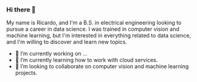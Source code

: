 ### Hi there 👋

My name is Ricardo, and I'm a B.S. in electrical engineering looking to pursue a career in data science.
I was trained in computer vision and machine learning, but I'm interested in everything related to data science, and I'm willing to discover and learn new topics.

- 🔭 I’m currently working on ...
- 🌱 I’m currently learning how to work with cloud services.
- 👯 I’m looking to collaborate on computer vision and machine learning projects.

<!--
**rlefebre/rlefebre** is a ✨ _special_ ✨ repository because its `README.md` (this file) appears on your GitHub profile.

Here are some ideas to get you started:

- 🔭 I’m currently working on ...
- 🌱 I’m currently learning ...
- 👯 I’m looking to collaborate on ...
- 🤔 I’m looking for help with ...
- 💬 Ask me about ...
- 📫 How to reach me: ...
- 😄 Pronouns: ...
- ⚡ Fun fact: ...
-->
